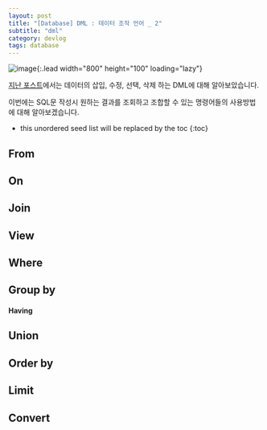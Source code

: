 ```yaml
---
layout: post
title: "[Database] DML : 데이터 조작 언어 _ 2"
subtitle: "dml"
category: devlog
tags: database
---
```


![image](https://byline.network/wp-content/uploads/2017/10/mysql-logo.jpg){:.lead width="800" height="100" loading="lazy"}

[지난 포스트](https://jihojhi.github.io/devlog/2021-03-22-DML/)에서는 데이터의 삽입, 수정, 선택, 삭제 하는 DML에 대해 알아보았습니다. 

이번에는 SQL문 작성시 원하는 결과를 조회하고 조합할 수 있는 명령어들의 사용방법에 대해 알아보겠습니다.

<!--more-->

* this unordered seed list will be replaced by the toc
{:toc}
## From

## On

## Join

## View

## Where

## Group by

#### Having

## Union

## Order by

## Limit

## Convert





